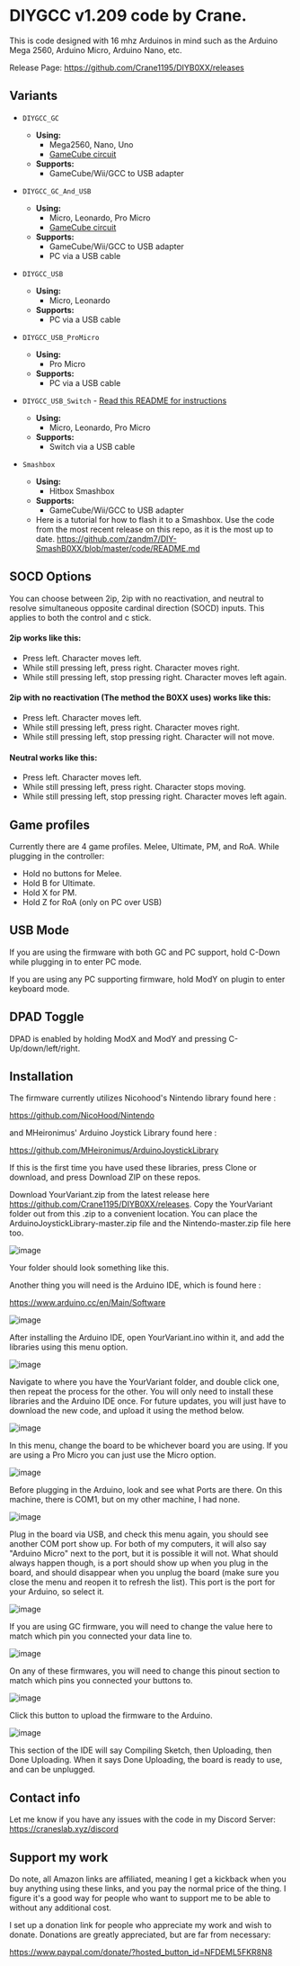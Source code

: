 # DIYGCC v1.209 code by Crane.

This is code designed with 16 mhz Arduinos in mind such as the Arduino Mega 2560, Arduino Micro, Arduino Nano, etc.

Release Page: https://github.com/Crane1195/DIYB0XX/releases

## Variants

- `DIYGCC_GC`
  - __**Using:**__
    - Mega2560, Nano, Uno
    - [GameCube circuit](https://cdn.discordapp.com/attachments/557665530677559307/680513973694627847/micro_diyb0xx_schematic.png)
  - __**Supports:**__
    - GameCube/Wii/GCC to USB adapter

- `DIYGCC_GC_And_USB`
  - __**Using:**__
    - Micro, Leonardo, Pro Micro
    - [GameCube circuit](https://cdn.discordapp.com/attachments/557665530677559307/680513973694627847/micro_diyb0xx_schematic.png)
  - __**Supports:**__
    - GameCube/Wii/GCC to USB adapter
    - PC via a USB cable

- `DIYGCC_USB`
  - __**Using:**__
    - Micro, Leonardo
  - __**Supports:**__
    - PC via a USB cable

- `DIYGCC_USB_ProMicro`
  - __**Using:**__
    - Pro Micro
  - __**Supports:**__
    - PC via a USB cable

- `DIYGCC_USB_Switch` - [Read this README for instructions](https://github.com/Crane1195/DIYB0XX/blob/master/code/DIYGCC_USB_Switch_Beta/README.md)
  - __**Using:**__
    - Micro, Leonardo, Pro Micro
  - __**Supports:**__
    - Switch via a USB cable

- `Smashbox`
  - __**Using:**__
    - Hitbox Smashbox
  - __**Supports:**__
    - GameCube/Wii/GCC to USB adapter
  - Here is a tutorial for how to flash it to a Smashbox. Use the code from the most recent release on this repo, as it is the most up to date.
https://github.com/zandm7/DIY-SmashB0XX/blob/master/code/README.md

## SOCD Options
You can choose between 2ip, 2ip with no reactivation, and neutral to resolve simultaneous opposite cardinal direction (SOCD) inputs. This applies to both the control and c stick.

#### 2ip works like this:
* Press left. Character moves left.
* While still pressing left, press right. Character moves right.
* While still pressing left, stop pressing right. Character moves left again.

#### 2ip with no reactivation (The method the B0XX uses) works like this:
* Press left. Character moves left.
* While still pressing left, press right. Character moves right.
* While still pressing left, stop pressing right. Character will not move.

#### Neutral works like this:
* Press left. Character moves left.
* While still pressing left, press right. Character stops moving.
* While still pressing left, stop pressing right. Character moves left again.

## Game profiles
Currently there are 4 game profiles. Melee, Ultimate, PM, and RoA. While plugging in the controller:
* Hold no buttons for Melee.
* Hold B for Ultimate.
* Hold X for PM.
* Hold Z for RoA (only on PC over USB)

## USB Mode
If you are using the firmware with both GC and PC support, hold C-Down while plugging in to enter PC mode.

If you are using any PC supporting firmware, hold ModY on plugin to enter keyboard mode.

## DPAD Toggle
DPAD is enabled by holding ModX and ModY and pressing C-Up/down/left/right.

## Installation
The firmware currently utilizes Nicohood's Nintendo library found here :

https://github.com/NicoHood/Nintendo

and MHeironimus' Arduino Joystick Library found here :

https://github.com/MHeironimus/ArduinoJoystickLibrary

If this is the first time you have used these libraries, press Clone or download, and press Download ZIP on these repos.

Download YourVariant.zip from the latest release here https://github.com/Crane1195/DIYB0XX/releases. Copy the YourVariant folder out from this .zip to a convenient location. You can place the ArduinoJoystickLibrary-master.zip file and the Nintendo-master.zip file here too.

![image](https://i.imgur.com/2sbIDBU.png)

Your folder should look something like this.

Another thing you will need is the Arduino IDE, which is found here :

https://www.arduino.cc/en/Main/Software

![image](https://i.imgur.com/CHpg0XW.png)

After installing the Arduino IDE, open YourVariant.ino within it, and add the libraries using this menu option.

![image](https://i.imgur.com/naC2TpM.png)

Navigate to where you have the YourVariant folder, and double click one, then repeat the process for the other. You will only need to install these libraries and the Arduino IDE once. For future updates, you will just have to download the new code, and upload it using the method below.

![image](https://i.imgur.com/SV0kNzA.png)

In this menu, change the board to be whichever board you are using. If you are using a Pro Micro you can just use the Micro option. 

![image](https://i.imgur.com/9tYGmu7.png)

Before plugging in the Arduino, look and see what Ports are there. On this machine, there is COM1, but on my other machine, I had none.

![image](https://i.imgur.com/IvchWFZ.png)

Plug in the board via USB, and check this menu again, you should see another COM port show up. For both of my computers, it will also say "Arduino Micro" next to the port, but it is possible it will not. What should always happen though, is a port should show up when you plug in the board, and should disappear when you unplug the board (make sure you close the menu and reopen it to refresh the list). This port is the port for your Arduino, so select it.

![image](https://i.imgur.com/SLpPgmo.png)

If you are using GC firmware, you will need to change the value here to match which pin you connected your data line to.

![image](https://i.imgur.com/yFiT9X9.png)

On any of these firmwares, you will need to change this pinout section to match which pins you connected your buttons to.

![image](https://i.imgur.com/dayg2lX.png)

Click this button to upload the firmware to the Arduino.

![image](https://i.imgur.com/CY3OeIv.png)

This section of the IDE will say Compiling Sketch, then Uploading, then Done Uploading. When it says Done Uploading, the board is ready to use, and can be unplugged.

## Contact info
Let me know if you have any issues with the code in my Discord Server:
https://craneslab.xyz/discord

## Support my work

Do note, all Amazon links are affiliated, meaning I get a kickback when you buy anything using these links, and you pay the normal price of the thing. I figure it's a good way for people who want to support me to be able to without any additional cost.

I set up a donation link for people who appreciate my work and wish to donate. Donations are greatly appreciated, but are far from necessary:

https://www.paypal.com/donate/?hosted_button_id=NFDEML5FKR8N8
